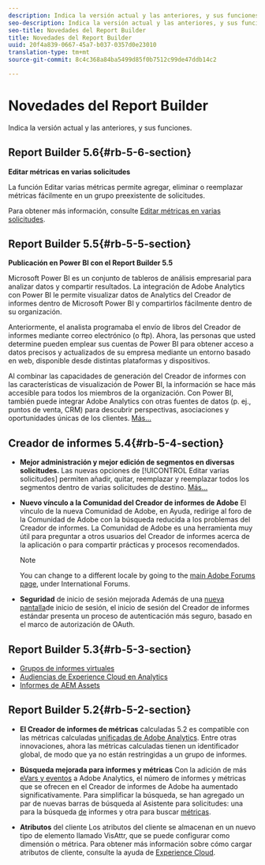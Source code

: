 ```yaml
---
description: Indica la versión actual y las anteriores, y sus funciones.
seo-description: Indica la versión actual y las anteriores, y sus funciones.
seo-title: Novedades del Report Builder
title: Novedades del Report Builder
uuid: 20f4a839-0667-45a7-b037-0357d0e23010
translation-type: tm+mt
source-git-commit: 8c4c368a84ba5499d85f0b7512c99de47ddb14c2

---
```



# Novedades del Report Builder

Indica la versión actual y las anteriores, y sus funciones.

## Report Builder 5.6{#rb-5-6-section}

**Editar métricas en varias solicitudes**

La función Editar varias métricas permite agregar, eliminar o reemplazar métricas fácilmente en un grupo preexistente de solicitudes.

Para obtener más información, consulte [Editar métricas en varias solicitudes](/help/analyze/report-builder/manage-requests/edit-multiple-metrics.md).

## Report Builder 5.5{#rb-5-5-section}

**Publicación en Power BI con el Report Builder 5.5**

Microsoft Power BI es un conjunto de tableros de análisis empresarial para analizar datos y compartir resultados. La integración de Adobe Analytics con Power BI le permite visualizar datos de Analytics del Creador de informes dentro de Microsoft Power BI y compartirlos fácilmente dentro de su organización.

Anteriormente, el analista programaba el envío de libros del Creador de informes mediante correo electrónico (o ftp). Ahora, las personas que usted determine pueden emplear sus cuentas de Power BI para obtener acceso a datos precisos y actualizados de su empresa mediante un entorno basado en web, disponible desde distintas plataformas y dispositivos.

Al combinar las capacidades de generación del Creador de informes con las características de visualización de Power BI, la información se hace más accesible para todos los miembros de la organización. Con Power BI, también puede integrar Adobe Analytics con otras fuentes de datos (p. ej., puntos de venta, CRM) para descubrir perspectivas, asociaciones y oportunidades únicas de los clientes. [Más...](/help/analyze/report-builder/c-publish-power-bi/power-bi.md)

## Creador de informes 5.4{#rb-5-4-section}

* **Mejor administración y mejor edición de segmentos en diversas solicitudes.** Las nuevas opciones de [!UICONTROL Editar varias solicitudes] permiten añadir, quitar, reemplazar y reemplazar todos los segmentos dentro de varias solicitudes de destino. [Más...](/help/analyze/report-builder/data-requests/segmentation.md#section_C3D63FCBE1A94369A319243313B03C93)

* **Nuevo vínculo a la Comunidad del Creador de informes de Adobe** El vínculo de la nueva Comunidad de Adobe, en Ayuda, redirige al foro de la Comunidad de Adobe con la búsqueda reducida a los problemas del Creador de informes. La Comunidad de Adobe es una herramienta muy útil para preguntar a otros usuarios del Creador de informes acerca de la aplicación o para compartir prácticas y procesos recomendados.

   >[!NOTE]
   >
   >You can change to a different locale by going to the [main Adobe Forums page](https://forums.adobe.com/welcome), under International Forums.

* **Seguridad** de inicio de sesión mejorada Además de una [nueva pantalla](/help/analyze/report-builder/setup/login.md)de inicio de sesión, el inicio de sesión del Creador de informes estándar presenta un proceso de autenticación más seguro, basado en el marco de autorización de OAuth.

## Report Builder 5.3{#rb-5-3-section}

* [Grupos de informes virtuales](https://marketing.adobe.com/resources/help/en_US/reference/virtual-report-suites.html)
* [Audiencias de Experience Cloud en Analytics](https://marketing.adobe.com/resources/help/en_US/mcloud/mc-audiences-aam.html)
* [Informes de AEM Assets](https://marketing.adobe.com/resources/help/en_US/reference/aem-assets-reporting.html)

## Report Builder 5.2{#rb-5-2-section}

* **El Creador de informes de métricas** calculadas 5.2 es compatible con las métricas calculadas [unificadas de Adobe Analytics](/help/analyze/report-builder/layout/c-metrics-dimensions/calculated-metrics.md). Entre otras innovaciones, ahora las métricas calculadas tienen un identificador global, de modo que ya no están restringidas a un grupo de informes.

* **Búsqueda mejorada para informes y métricas** Con la adición de más [eVars y eventos](https://marketing.adobe.com/resources/help/en_US/sc/implement/evars_events.html) a Adobe Analytics, el número de informes y métricas que se ofrecen en el Creador de informes de Adobe ha aumentado significativamente. Para simplificar la búsqueda, se han agregado un par de nuevas barras de búsqueda al Asistente para solicitudes: una para la búsqueda [de](/help/analyze/report-builder/data-requests/c-report-types/select-report-types.md) informes y otra para buscar [métricas](/help/analyze/report-builder/layout/c-metrics-dimensions/t-add-metrics-and-dimensions.md).

* **Atributos** del cliente Los atributos del cliente se almacenan en un nuevo tipo de elemento llamado VisAttr, que se puede configurar como dimensión o métrica. Para obtener más información sobre cómo cargar atributos de cliente, consulte la ayuda de [Experience Cloud](https://marketing.adobe.com/resources/help/en_US/mcloud/attributes.html).

